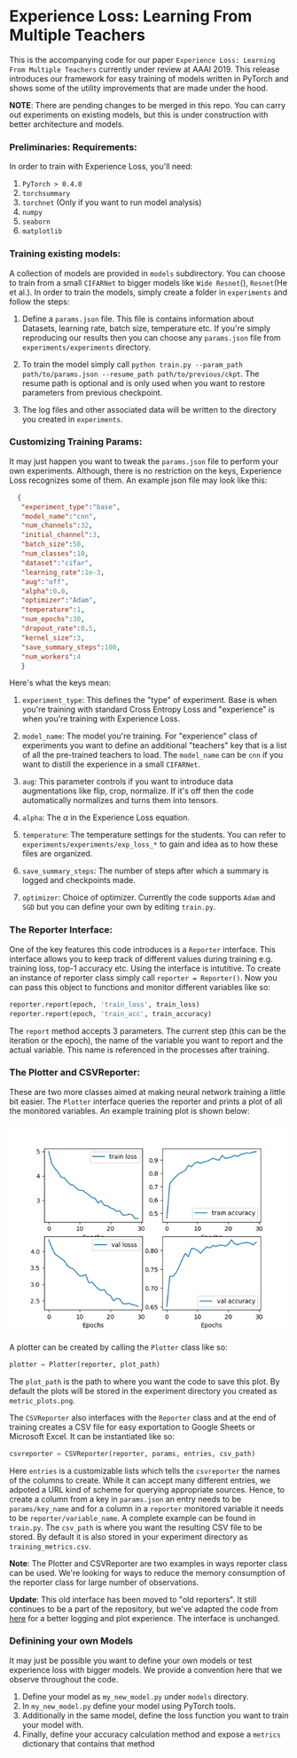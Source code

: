 # Experience Loss: Learning From Multiple Teachers 

This is the accompanying code for our paper `Experience Loss: Learning From Multiple Teachers` currently under review at AAAI 2019. This release introduces our framework for easy training of models written in PyTorch and shows some of the utility improvements that are made under the hood. 


**NOTE**: There are pending changes to be merged in this repo. You can carry out experiments on existing models, but this is under construction with better architecture and models. 

### Preliminaries: Requirements:
In order to train with Experience Loss, you'll need: 
1. `PyTorch > 0.4.0` 
2. `torchsummary`
3. `torchnet` (Only if you want to run model analysis)
4. `numpy`
5. `seaborn`
6. `matplotlib`



### Training existing models:

A collection of models are provided in `models` subdirectory. You can choose to train from a small `CIFARNet` to bigger models like `Wide Resnet`(), `Resnet`(He et al.). In order to train the models, simply create a folder in `experiments` and follow the steps: 

1. Define a `params.json` file. This file is contains information about Datasets, learning rate, batch size, temperature etc. If you're simply reproducing our results then you can choose any `params.json` file from `experiments/experiments` directory. 
   
2. To train the model simply call `python train.py --param_path path/to/params.json --resume_path path/to/previous/ckpt`. The resume path is optional and is only used when you want to restore parameters from previous checkpoint. 
3. The log files and other associated data will be written to the directory you created in `experiments`.

### Customizing Training Params:
It may just happen you want to tweak the `params.json` file to perform your own experiments. Although, there is no restriction on the keys, Experience Loss recognizes some of them. An example json file may look like this:
 ```json
   {
    "experiment_type":"base",
    "model_name":"cnn",
    "num_channels":32,
    "initial_channel":3, 
    "batch_size":50,
    "num_classes":10,
    "dataset":"cifar", 
    "learning_rate":1e-3, 
    "aug":"off",
    "alpha":0.0,
    "optimizer":"Adam",
    "temperature":1,
    "num_epochs":30, 
    "dropout_rate":0.5,
    "kernel_size":3, 
    "save_summary_steps":100, 
    "num_workers":4
    }
   ```

Here's what the keys mean:
1. `experiment_type`: This defines the "type" of experiment. Base is when you're training with standard Cross Entropy Loss and "experience" is when you're training with Experience Loss. 
2. `model_name`: The model you're training. For "experience" class of experiments you want to define an additional "teachers" key that is a list of all the pre-trained teachers to load. The `model_name` can be `cnn` if you want to distill the experience in a small `CIFARNet`.

3. `aug`: This parameter controls if you want to introduce data augmentations like flip, crop, normalize. If it's off then the code automatically normalizes and turns them into tensors. 
4. `alpha`: The $\alpha$ in the Experience Loss equation. 
5. `temperature`: The temperature settings for the students. You can refer to `experiments/experiments/exp_loss_*` to gain and idea as to how these files are organized. 
6. `save_summary_steps`: The number of steps after which a summary is logged and checkpoints made.
7. `optimizer`: Choice of optimizer. Currently the code supports `Adam` and `SGD` but you can define your own by editing `train.py`.



### The Reporter Interface: 

One of the key features this code introduces is a `Reporter` interface. This interface allows you to keep track of different values during training e.g. training loss, top-1 accuracy etc. Using the interface is intutitive. To create an instance of reporter class simply call `reporter = Reporter()`. Now you can pass this object to functions and monitor different variables like so:

```python
reporter.report(epoch, 'train_loss', train_loss)
reporter.report(epoch, 'train_acc', train_accuracy) 
```

The `report` method accepts 3 parameters. The current step (this can be the iteration or the epoch), the name of the variable you want to report and the actual variable. This name is referenced in the processes after training. 


### The Plotter and CSVReporter:
These are two more classes aimed at making neural network training a little bit easier. The `Plotter` interface queries the reporter and prints a plot of all the monitored variables. An example training plot is shown below: 

![title](experiments/experiments/exp_cnn_3_teachers/all_different/metric_plots.png)


A plotter can be created by calling the `Plotter` class like so: 
```python
plotter = Plotter(reporter, plot_path)
``` 
The `plot_path` is the path to where you want the code to save this plot. By default the plots will be stored in the experiment directory you created as `metric_plots.png`. 

The `CSVReporter` also interfaces with the `Reporter` class and at the end of training creates a CSV file for easy exportation to Google Sheets or Microsoft Excel. It can be instantiated like so:

```python
csvreporter = CSVReporter(reporter, params, entries, csv_path)
```

Here `entries` is a customizable lists which tells the `csvreporter` the names of the columns to create. While it can accept many different entries, we adpoted a URL kind of scheme for querying appropriate sources. Hence, to create a column from a key in `params.json` an entry needs to be `params/key_name` and for a column in a `reporter` monitored variable it needs to be `reporter/variable_name`. A complete example can be found in `train.py`.  The `csv_path` is where you want the resulting CSV file to be stored. By default it is also stored in your experiment directory as `training_metrics.csv`.


**Note**: The Plotter and CSVReporter are two examples in ways reporter class can be used. We're looking for ways to reduce the memory consumption of the reporter class for large number of observations. 


**Update**: This old interface has been moved to "old reporters". It still continues to be a part of the repository, but we've adapted the code from [here](https://github.com/bearpaw/pytorch-classification/blob/master/utils/logger.py) for a better logging and plot experience. The interface is unchanged. 


### Definining your own Models 

It may just be possible you want to define your own models or test experience loss with bigger models. We provide a convention here that we observe throughout the code.

1. Define your model as `my_new_model.py` under `models` directory. 
2. In `my_new_model.py` define your model using PyTorch tools. 
3. Additionally in the same model, define the loss function you want to train your model with. 
4. Finally, define your accuracy calculation method and expose a `metrics` dictionary that contains that method




 

  
